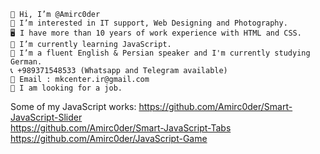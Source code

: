

    👋 Hi, I’m @Amirc0der
    👀 I’m interested in IT support, Web Designing and Photography.
    🖥 I have more than 10 years of work experience with HTML and CSS.
    🌱 I’m currently learning JavaScript.
    💞️ I’m a fluent English & Persian speaker and I'm currently studying German.
    📞 +989371548533 (Whatsapp and Telegram available)
    📧 Email : mkcenter.ir@gmail.com
    💼 I am looking for a job.

Some of my JavaScript works: 
https://github.com/Amirc0der/Smart-JavaScript-Slider <br>
https://github.com/Amirc0der/Smart-JavaScript-Tabs <br>
https://github.com/Amirc0der/JavaScript-Game <br>
